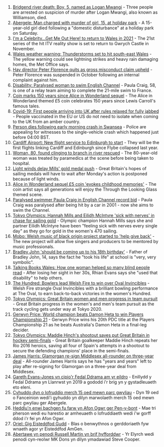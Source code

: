 1. [Bridgend river death: Boy, 5, named as Logan Mwangi](https://www.bbc.co.uk/news/uk-wales-58049509) - Three people are arrested on suspicion of murder after Logan Mwangi, also known as Williamson, died.
2. [Abergele: Man charged with murder of girl, 15, at holiday park](https://www.bbc.co.uk/news/uk-wales-58050226) - A 15-year-old girl died following a "domestic disturbance" at a holiday park on Saturday.
3. [I'm a Celebrity...Get Me Out Here! to return to Wales in 2021](https://www.bbc.co.uk/news/uk-wales-58053077) - The 21st series of the hit ITV reality show is set to return to Gwrych Castle in November.
4. [Wales weather warning: Thunderstorms set to hit south-east Wales](https://www.bbc.co.uk/news/uk-wales-58056577) - The yellow warning could see lightning strikes and heavy rain damaging homes, the Met Office says.
5. [Hay director Peter Florence quits as gross misconduct claim upheld](https://www.bbc.co.uk/news/uk-wales-58060304) - Peter Florence was suspended in October following an internal complaint against him.
6. [Disability: Paralysed woman to swim English Channel](https://www.bbc.co.uk/news/uk-wales-58025736) - Paula Craig, 58, is one of a relay team aiming to complete the 21-mile swim to France.
7. [Coin marks 150 years since Alice in Wonderland sequel](https://www.bbc.co.uk/news/uk-wales-58053780) - The Alice in Wonderland themed £5 coin celebrates 150 years since Lewis Carroll's famous tales.
8. [Covid-19: First people arriving into UK after rules relaxed for fully jabbed](https://www.bbc.co.uk/news/uk-58050538) - People vaccinated in the EU or US do not need to isolate when coming to the UK from an amber country.
9. [Person dies following early morning crash in Swansea](https://www.bbc.co.uk/news/uk-wales-58047608) - Police are appealing for witnesses to the single-vehicle crash which happened just before 04:00 BST.
10. [Cardiff Airport: New flight service to Edinburgh to start](https://www.bbc.co.uk/news/uk-wales-58049504) - They will be the first flights linking Cardiff and Edinburgh since Flybe collapsed last year.
11. [Woman, 80, found clinging to branch in river rescued](https://www.bbc.co.uk/news/uk-wales-58049508) - The 80-year-old woman was treated by paramedics at the scene before being taken to hospital.
12. [Light winds delay Mills' gold medal push](https://www.bbc.co.uk/sport/olympics/58053689) - Great Britain's hopes of sailing medals will have to wait after Monday's action is postponed because of light winds.
13. [Alice in Wonderland sequel £5 coin 'evokes childhood memories'](https://www.bbc.co.uk/news/uk-wales-58055788) - The coin artist says all generations will enjoy the Through the Looking Glass themed scene.
14. [Paralysed swimmer Paula Craig in English Channel record bid](https://www.bbc.co.uk/news/uk-wales-58039094) - Paula Craig was paralysed after being hit by a car in 2001 - now she aims to swim the Channel.
15. [Tokyo Olympics: Hannah Mills and Eilidh McIntyre 'sick with nerves' in chase for sailing gold](https://www.bbc.co.uk/sport/av/olympics/58046824) - Olympic champion Hannah Mills says she and partner Eilidh McIntyre have been "feeling sick with nerves every single day" as they go for gold in the women's 470 sailing.
16. [Mobo: Welsh music of black origin project started to 'help give back'](https://www.bbc.co.uk/news/uk-wales-58030464) - The new project will allow five singers and producers to be mentored by music professionals.
17. [Bradley John 'should be coming up to his 18th birthday'](https://www.bbc.co.uk/news/uk-wales-58019640) - Father of Bradley John, 14, says the fact he "took his life" at school is "very, very symbolic".
18. [Talking Books Wales: How one woman helped so many blind people read](https://www.bbc.co.uk/news/uk-wales-58018316) - After losing her sight in her 30s, Rhian Evans says she "used that disability" to help others.
19. [The Hundred: Bowlers lead Welsh Fire to win over Oval Invincibles](https://www.bbc.co.uk/sport/cricket/58061116) - Welsh Fire strangle Oval Invincibles with a brilliant bowling performance at The Oval, to earn back-to-back victories in the women's Hundred.
20. [Tokyo Olympics: Great Britain women and men progress in team pursuit](https://www.bbc.co.uk/sport/olympics/58054883) - Great Britain progress in the women's and men's team pursuit as the track cycling gets under way at Tokyo 2020.
21. [Gerwyn Price: World champion beats Damon Heta to win Players Championship 21](https://www.bbc.co.uk/sport/darts/58064420) - Gerwyn Price wins his 20th PDC title at the Players Championship 21 as he beats Australia's Damon Heta in a final-leg decider.
22. [Tokyo Olympics: Maddie Hinch's shootout saves put Great Britain in hockey semi-finals](https://www.bbc.co.uk/sport/olympics/58052924) - Great Britain goalkeeper Maddie Hinch repeats her Rio 2016 heroics, saving all four of Spain's attempts in a shootout to secure the defending champions' place in the semi-finals.
23. [James Harris: Glamorgan re-sign Middlesex all-rounder on three-year deal](https://www.bbc.co.uk/sport/cricket/57935346) - All-rounder James Harris says he has "years and years" left to play after re-signing for Glamorgan on a three-year deal from Middlesex.
24. [Gareth Evans-Jones yn cipio'r Fedal Ddrama am yr eildro](https://www.bbc.co.uk/newyddion/58059357) - Enillydd y Fedal Ddrama yn Llanrwst yn 2019 a gododd i'r brig yn y gystadleuaeth eto eleni.
25. [Cyhuddo dyn o lofruddio merch 15 oed mewn parc gwyliau](https://www.bbc.co.uk/newyddion/58061377) - Dyn 19 oed o Fanceinion wedi'i gyhuddo yn dilyn marwolaeth merch 15 oed mewn parc gwyliau ger Abergele.
26. [Heddlu'n enwi bachgen fu farw yn Afon Ogwr ger Pen-y-bont](https://www.bbc.co.uk/newyddion/58058308) - Mae tri pherson wedi eu harestio ar amheuaeth o lofruddiaeth wedi i'w gorff ddod i'r fei yn Afon Ogwr.
27. [Oriel: Gig Eisteddfod Gudd](https://www.bbc.co.uk/newyddion/58055724) - Blas o benwythnos o gerddoriaeth fyw wnaeth agor yr Eisteddfod AmGen.
28. [Abertawe yn penodi Russell Martin yn brif hyfforddwr](https://www.bbc.co.uk/newyddion/58034032) - Yr Elyrch wedi penodi cyn-reolwr MK Dons yn dilyn ymadawiad Steve Cooper.
